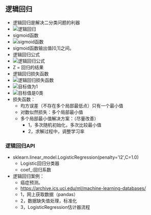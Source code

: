 ## 逻辑回归
- 逻辑回归是解决二分类问题的利器
- ![逻辑回归](/Users/mac/Desktop/spider/机器学习/逻辑回归/逻辑回归.jpeg)
- sigmoid函数
- ![sigmoid函数](/Users/mac/Desktop/spider/机器学习/逻辑回归/sigmoid函数.jpeg)
- sigmoid函数输出值[0,1]之间。
- 逻辑回归公式
- ![逻辑回归公式](/Users/mac/Desktop/spider/机器学习/逻辑回归/逻辑回归公式.jpeg)
- Z = 回归的结果
- 逻辑回归损失函数
- ![逻辑回归损失函数](/Users/mac/Desktop/spider/机器学习/逻辑回归/逻辑回归损失函数.jpeg)
- ![目标值为1](/Users/mac/Desktop/spider/机器学习/逻辑回归/目标值为1.jpeg)
- ![目标值是0类](/Users/mac/Desktop/spider/机器学习/逻辑回归/目标值是0类.jpeg)
- 损失函数：
	- 均方误差（不存在多个局部最低点）只有一个最小值
	- 对数似然损失：多个局部最小值
	- 多个局部最小值解决方案：（尽量改善）
		- 1，多次随机初始化，多次比较最小值
		- 2，求解过程中，调整学习率

### 逻辑回归API
- sklearn.linear_model.LogisticRegression(penalty='l2',C=1.0)
	- Logistic回归分类器
	- coef_:回归系数
- 逻辑回归案例：
	- 癌症预测。
	- https://archive.ics.uci.edu/ml/machine-learning-databases/
	- 1，网上获取数据（pandas）
	- 2，数据缺失值处理，标准化
	- 3，LogisticRegression估计器流程